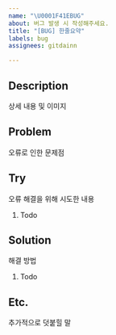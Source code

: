 ```yaml
---
name: "\U0001F41EBUG"
about: 버그 발생 시 작성해주세요.
title: "[BUG] 한줄요약"
labels: bug
assignees: gitdainn

---
```


## Description
상세 내용 및 이미지

## Problem
오류로 인한 문제점

## Try
오류 해결을 위해 시도한 내용
1. Todo

## Solution
해결 방법
1. Todo

## Etc.
추가적으로 덧붙힐 말
